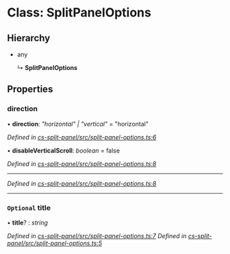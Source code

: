 # Class: SplitPanelOptions

## Hierarchy

* any

  ↳ **SplitPanelOptions**

## Properties

###  direction

• **direction**: *"horizontal" | "vertical"* = "horizontal"

*Defined in [cs-split-panel/src/split-panel-options.ts:6](https://github.com/TNOCS/csnext/blob/99cbd46d/packages/cs-split-panel/src/split-panel-options.ts#L6)*

• **disableVerticalScroll**: *boolean* = false

*Defined in [cs-split-panel/src/split-panel-options.ts:8](https://github.com/TNOCS/csnext/blob/99cbd46d/packages/cs-split-panel/src/split-panel-options.ts#L8)*

___

*Defined in [cs-split-panel/src/split-panel-options.ts:8](https://github.com/TNOCS/csnext/blob/99cbd46d/packages/cs-split-panel/src/split-panel-options.ts#L8)*

___

### `Optional` title

• **title**? : *string*

*Defined in [cs-split-panel/src/split-panel-options.ts:7](https://github.com/TNOCS/csnext/blob/99cbd46d/packages/cs-split-panel/src/split-panel-options.ts#L7)*
*Defined in [cs-split-panel/src/split-panel-options.ts:5](https://github.com/TNOCS/csnext/blob/99cbd46d/packages/cs-split-panel/src/split-panel-options.ts#L5)*
